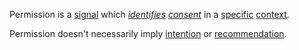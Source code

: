 Permission is a [signal](https://github.com/gcassel/Modular-Organization-Terminology/blob/master/terms/signal.md) which *[identifies](https://github.com/gcassel/Modular-Organization-Terminology/blob/master/terms/identify.md) [consent](https://github.com/gcassel/Modular-Organization-Terminology/blob/master/terms/consent.md)* in a [specific](https://github.com/gcassel/Modular-Organization-Terminology/blob/master/terms/specific.md) [context](https://github.com/gcassel/Modular-Organization-Terminology/blob/master/terms/context.md).

Permission doesn't necessarily imply [intention](https://github.com/gcassel/Modular-Organization-Terminology/blob/master/terms/intention.md) or [recommendation](https://github.com/gcassel/Modular-Organization-Terminology/blob/master/terms/recommendation.md).

